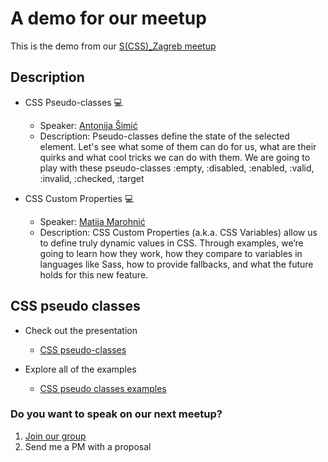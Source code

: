 # A demo for our meetup

 This is the demo from our [S(CSS)_Zagreb meetup](https://www.meetup.com/S_CSS_Zagreb/events/257860075/)

## Description

  - CSS Pseudo-classes 💻
    - Speaker: [Antonija Šimić](https://github.com/tonkec)
    - Description: Pseudo-classes define the state of the selected element. Let's see what some of them can do for us, what are their quirks and what cool tricks we can do with them. We are going to play with these pseudo-classes :empty, :disabled, :enabled, :valid, :invalid, :checked, :target

  - CSS Custom Properties 💻
    - Speaker: [Matija Marohnić](https://github.com/silvenon)
    - Description: CSS Custom Properties (a.k.a. CSS Variables) allow us to define truly dynamic values in CSS. Through examples, we’re going to learn how they work, how they compare to variables in languages like Sass, how to provide fallbacks, and what the future holds for this new feature.

## CSS pseudo classes
  * Check out the presentation
    * [CSS pseudo-classes](https://slides.com/tonkecpalonkec/css-pseudo-classes#/)

  * Explore all of the examples
    * [CSS pseudo classes examples](https://codepen.io/collection/njwMkE/)

### Do you want to speak on our next meetup?

  1. [Join our group](https://www.meetup.com/S_CSS_Zagreb/)
  2. Send me a PM with a proposal
